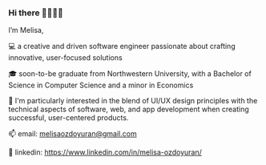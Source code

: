 ### Hi there 👱🏼‍♀️👋

I’m Melisa,

💻 a creative and driven software engineer passionate about crafting innovative, user-focused solutions

🎓  soon-to-be graduate from Northwestern University, with a Bachelor of Science in Computer Science and a minor in Economics

🧐  I'm particularly interested in the blend of UI/UX design principles with the technical aspects of software, web, and app development when creating successful, user-centered products.

📫 email: melisaozdoyuran@gmail.com

💬 linkedin: https://www.linkedin.com/in/melisa-ozdoyuran/

 


<!--
**melisaozdoyuran2001/melisaozdoyuran2001** is a ✨ _special_ ✨ repository because its `README.md` (this file) appears on your GitHub profile.

Here are some ideas to get you started:

- 🔭 I’m currently working on ...
- 🌱 I’m currently learning ...
- 👯 I’m looking to collaborate on ...
- 🤔 I’m looking for help with ...
- 💬 Ask me about ...
- 📫 How to reach me: ...
- 😄 Pronouns: ...
- ⚡ Fun fact: ...
-->
